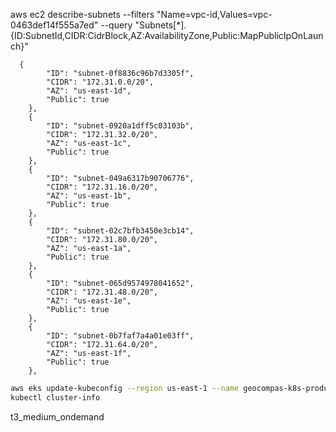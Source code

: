 



aws ec2 describe-subnets --filters "Name=vpc-id,Values=vpc-0463def14f555a7ed" --query "Subnets[*].{ID:SubnetId,CIDR:CidrBlock,AZ:AvailabilityZone,Public:MapPublicIpOnLaunch}"



```
  {
        "ID": "subnet-0f8836c96b7d3305f",
        "CIDR": "172.31.0.0/20",
        "AZ": "us-east-1d",
        "Public": true
    },
    {
        "ID": "subnet-0920a1dff5c03103b",
        "CIDR": "172.31.32.0/20",
        "AZ": "us-east-1c",
        "Public": true
    },
    {
        "ID": "subnet-049a6317b90706776",
        "CIDR": "172.31.16.0/20",
        "AZ": "us-east-1b",
        "Public": true
    },
    {
        "ID": "subnet-02c7bfb3450e3cb14",
        "CIDR": "172.31.80.0/20",
        "AZ": "us-east-1a",
        "Public": true
    },
    {
        "ID": "subnet-065d9574978041652",
        "CIDR": "172.31.48.0/20",
        "AZ": "us-east-1e",
        "Public": true
    },
    {
        "ID": "subnet-0b7faf7a4a01e03ff",
        "CIDR": "172.31.64.0/20",
        "AZ": "us-east-1f",
        "Public": true
    },
```


```sh
aws eks update-kubeconfig --region us-east-1 --name geocompas-k8s-production
kubectl cluster-info
```

t3_medium_ondemand